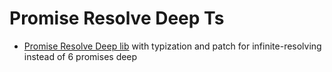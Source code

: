 # Promise Resolve Deep Ts

- [Promise Resolve Deep lib] with typization and patch for infinite-resolving instead of 6 promises deep

[promise resolve deep lib]: https://github.com/Rush/promise-resolve-deep
